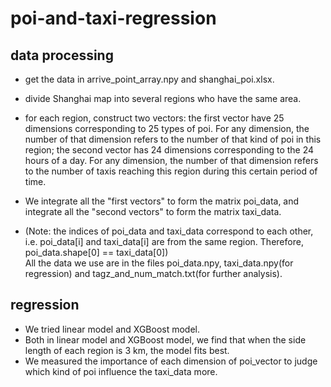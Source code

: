 # poi-and-taxi-regression
## data processing
- get the data in arrive_point_array.npy and shanghai_poi.xlsx.  
- divide Shanghai map into several regions who have the same area.  

- for each region, construct two vectors: the first vector have 25 dimensions corresponding to 25 types of poi. For any dimension, the number of that dimension refers to the number of that kind of poi in this region;  the second vector has 24 dimensions corresponding to the 24 hours of a day. For any dimension, the number of that dimension refers to the number of taxis reaching this region during this certain period of time.  

- We integrate all the "first vectors" to form the matrix poi_data, and integrate all the "second vectors" to form the matrix taxi_data.  

- (Note: the indices of poi_data and taxi_data correspond to each other, i.e. poi_data[i] and taxi_data[i] are from the same region. Therefore, poi_data.shape[0] == taxi_data[0])  
All the data we use are in the files poi_data.npy, taxi_data.npy(for regression) and tagz_and_num_match.txt(for further analysis).  

## regression
- We tried linear model and XGBoost model. 
- Both in linear model and XGBoost model, we find that when the side length of each region is 3 km, the model fits best.
- We measured the importance of each dimension of poi_vector to judge which kind of poi influence the taxi_data more. 

